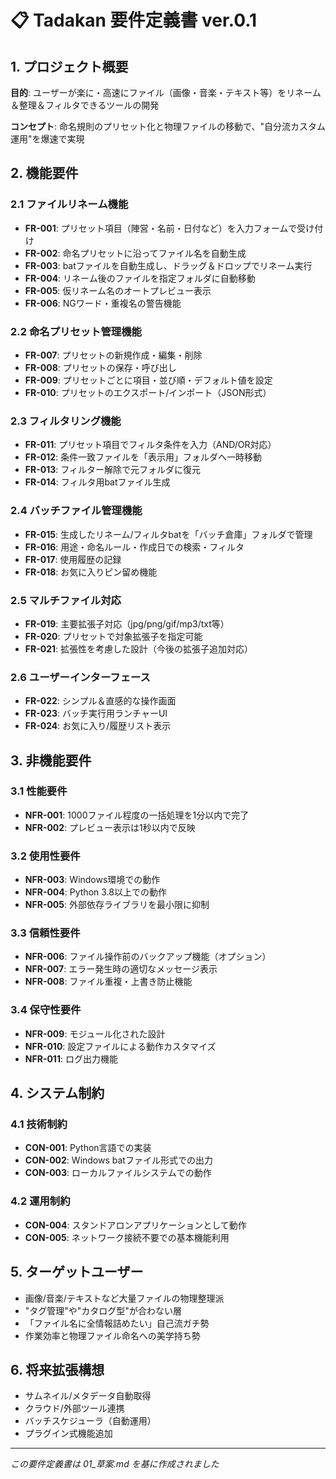 # 📋 Tadakan 要件定義書 ver.0.1

## 1. プロジェクト概要

**目的**: ユーザーが楽に・高速にファイル（画像・音楽・テキスト等）をリネーム＆整理＆フィルタできるツールの開発

**コンセプト**: 命名規則のプリセット化と物理ファイルの移動で、"自分流カスタム運用"を爆速で実現

## 2. 機能要件

### 2.1 ファイルリネーム機能
- **FR-001**: プリセット項目（陣営・名前・日付など）を入力フォームで受け付け
- **FR-002**: 命名プリセットに沿ってファイル名を自動生成
- **FR-003**: batファイルを自動生成し、ドラッグ＆ドロップでリネーム実行
- **FR-004**: リネーム後のファイルを指定フォルダに自動移動
- **FR-005**: 仮リネーム名のオートプレビュー表示
- **FR-006**: NGワード・重複名の警告機能

### 2.2 命名プリセット管理機能
- **FR-007**: プリセットの新規作成・編集・削除
- **FR-008**: プリセットの保存・呼び出し
- **FR-009**: プリセットごとに項目・並び順・デフォルト値を設定
- **FR-010**: プリセットのエクスポート/インポート（JSON形式）

### 2.3 フィルタリング機能
- **FR-011**: プリセット項目でフィルタ条件を入力（AND/OR対応）
- **FR-012**: 条件一致ファイルを「表示用」フォルダへ一時移動
- **FR-013**: フィルター解除で元フォルダに復元
- **FR-014**: フィルタ用batファイル生成

### 2.4 バッチファイル管理機能
- **FR-015**: 生成したリネーム/フィルタbatを「バッチ倉庫」フォルダで管理
- **FR-016**: 用途・命名ルール・作成日での検索・フィルタ
- **FR-017**: 使用履歴の記録
- **FR-018**: お気に入りピン留め機能

### 2.5 マルチファイル対応
- **FR-019**: 主要拡張子対応（jpg/png/gif/mp3/txt等）
- **FR-020**: プリセットで対象拡張子を指定可能
- **FR-021**: 拡張性を考慮した設計（今後の拡張子追加対応）

### 2.6 ユーザーインターフェース
- **FR-022**: シンプル＆直感的な操作画面
- **FR-023**: バッチ実行用ランチャーUI
- **FR-024**: お気に入り/履歴リスト表示

## 3. 非機能要件

### 3.1 性能要件
- **NFR-001**: 1000ファイル程度の一括処理を1分以内で完了
- **NFR-002**: プレビュー表示は1秒以内で反映

### 3.2 使用性要件
- **NFR-003**: Windows環境での動作
- **NFR-004**: Python 3.8以上での動作
- **NFR-005**: 外部依存ライブラリを最小限に抑制

### 3.3 信頼性要件
- **NFR-006**: ファイル操作前のバックアップ機能（オプション）
- **NFR-007**: エラー発生時の適切なメッセージ表示
- **NFR-008**: ファイル重複・上書き防止機能

### 3.4 保守性要件
- **NFR-009**: モジュール化された設計
- **NFR-010**: 設定ファイルによる動作カスタマイズ
- **NFR-011**: ログ出力機能

## 4. システム制約

### 4.1 技術制約
- **CON-001**: Python言語での実装
- **CON-002**: Windows batファイル形式での出力
- **CON-003**: ローカルファイルシステムでの動作

### 4.2 運用制約
- **CON-004**: スタンドアロンアプリケーションとして動作
- **CON-005**: ネットワーク接続不要での基本機能利用

## 5. ターゲットユーザー

- 画像/音楽/テキストなど大量ファイルの物理整理派
- "タグ管理"や"カタログ型"が合わない層
- 「ファイル名に全情報詰めたい」自己流ガチ勢
- 作業効率と物理ファイル命名への美学持ち勢

## 6. 将来拡張構想

- サムネイル/メタデータ自動取得
- クラウド/外部ツール連携
- バッチスケジューラ（自動運用）
- プラグイン式機能追加

---

*この要件定義書は 01_草案.md を基に作成されました*